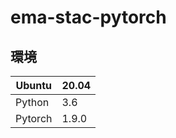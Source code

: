 # ema-stac-pytorch

## 環境

| Ubuntu | 20.04 |
| ------------- | ------------- |
| Python | 3.6 |
| Pytorch | 1.9.0 |

